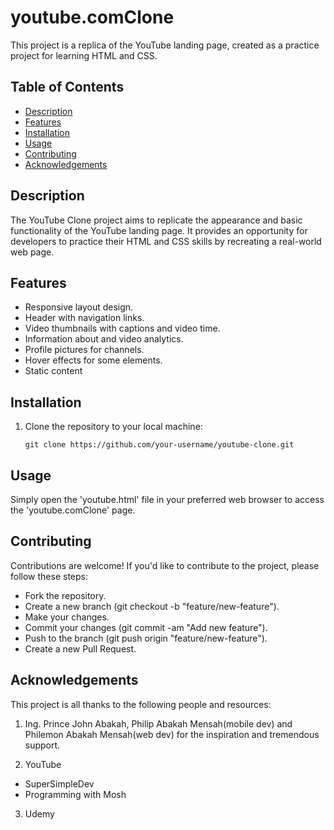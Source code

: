﻿# youtube.comClone

This project is a replica of the YouTube landing page, created as a practice project for learning HTML and CSS.

## Table of Contents

- [Description](#description)
- [Features](#features)
- [Installation](#installation)
- [Usage](#usage)
- [Contributing](#contributing)
- [Acknowledgements](#acknowledgements)

## Description

The YouTube Clone project aims to replicate the appearance and basic functionality of the YouTube landing page. It provides an opportunity for developers to practice their HTML and CSS skills by recreating a real-world web page.

## Features

- Responsive layout design.
- Header with navigation links.
- Video thumbnails with captions and video time.
- Information about and video analytics.
- Profile pictures for channels.
- Hover effects for some elements.
- Static content

## Installation

1. Clone the repository to your local machine:
   ```bash/cmd/powershell
   git clone https://github.com/your-username/youtube-clone.git
   ```

## Usage

Simply open the 'youtube.html' file in your preferred web browser to access the 'youtube.comClone' page.

## Contributing

Contributions are welcome! If you'd like to contribute to the project, please follow these steps:

- Fork the repository.
- Create a new branch (git checkout -b "feature/new-feature").
- Make your changes.
- Commit your changes (git commit -am "Add new feature").
- Push to the branch (git push origin "feature/new-feature").
- Create a new Pull Request.

## Acknowledgements

This project is all thanks to the following people and resources:

1.  Ing. Prince John Abakah, Philip Abakah Mensah(mobile dev) and Philemon Abakah Mensah(web dev) for the inspiration and tremendous support.

2.  YouTube

- SuperSimpleDev
- Programming with Mosh

3.  Udemy
